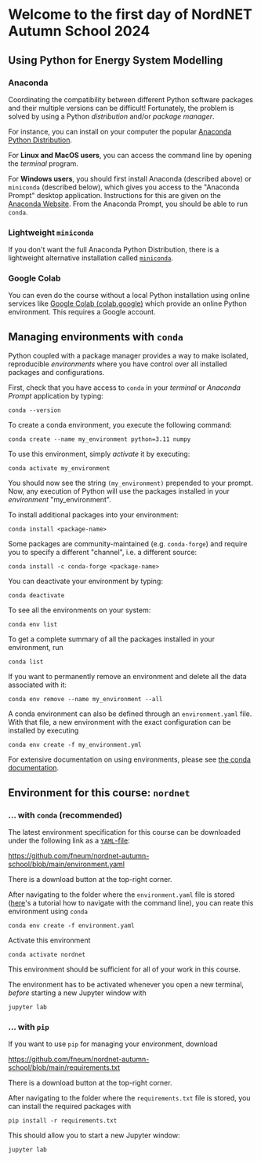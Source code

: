 # Welcome to the first day of NordNET Autumn School 2024

## Using Python for Energy System Modelling

### Anaconda

Coordinating the compatibility between different Python software packages and
their multiple versions can be difficult! Fortunately, the problem is solved by
using a Python _distribution_ and/or _package manager_.

For instance, you can install on your computer the popular [Anaconda Python
Distribution](https://www.anaconda.com/download/).

For **Linux and MacOS users**, you can access the command line by opening the
_terminal_ program.

For **Windows users**, you should first install Anaconda (described above) or
`miniconda` (described below), which gives you access to the "Anaconda Prompt"
desktop application. Instructions for this are given on the [Anaconda
Website](https://docs.anaconda.com/anaconda/user-guide/getting-started/#write-a-python-program-using-anaconda-prompt-or-terminal).
From the Anaconda Prompt, you should be able to run `conda`.

### Lightweight `miniconda`

If you don't want the full Anaconda Python Distribution, there is a lightweight
alternative installation called
[`miniconda`](https://docs.conda.io/en/latest/miniconda.html).

### Google Colab

You can even do the course without a local Python installation using online
services like [Google Colab (colab.google)](https://colab.google) which provide
an online Python environment. This requires a Google account.

## Managing environments with `conda`

Python coupled with a package manager provides a way to make isolated,
reproducible _environments_ where you have control over all installed packages
and configurations.

First, check that you have access to `conda` in your _terminal_ or _Anaconda Prompt_ application by typing:

    conda --version

To create a conda environment, you execute the following command:

    conda create --name my_environment python=3.11 numpy

To use this environment, simply _activate_ it by executing:

    conda activate my_environment

You should now see the string `(my_environment)` prepended to your prompt.
Now, any execution of Python will use the packages installed in your _environment_ "my_environment".

To install additional packages into your environment:

    conda install <package-name>

Some packages are community-maintained (e.g. `conda-forge`) and require you to specify a different "channel", i.e. a different source:

    conda install -c conda-forge <package-name>

You can deactivate your environment by typing:

    conda deactivate

To see all the environments on your system:

    conda env list

To get a complete summary of all the packages installed in your environment, run

    conda list

If you want to permanently remove an environment and delete all the data
associated with it:

    conda env remove --name my_environment --all

A conda environment can also be defined through an `environment.yaml` file. With that file, a new environment with the exact
configuration can be installed by executing

    conda env create -f my_environment.yml

For extensive documentation on using environments, please see
[the conda documentation](https://docs.conda.io/projects/conda/en/latest/user-guide/concepts/environments.html).

## Environment for this course: `nordnet`

### ... with `conda` (recommended)

The latest environment specification for this course can be downloaded under the following link as a [`YAML`-file](https://en.wikipedia.org/wiki/YAML):

https://github.com/fneum/nordnet-autumn-school/blob/main/environment.yaml

There is a download button at the top-right corner.

After navigating to the folder where the `environment.yaml` file is stored ([here](https://tutorials.codebar.io/command-line/introduction/tutorial.html)'s a tutorial how to navigate with the command line),
you can reate this environment using `conda`

    conda env create -f environment.yaml

Activate this environment

    conda activate nordnet

This environment should be sufficient for all of your work in this course.

The environment has to be activated whenever you open a new terminal,
*before* starting a new Jupyter window with

    jupyter lab

### ... with `pip`

If you want to use `pip` for managing your environment, download

https://github.com/fneum/nordnet-autumn-school/blob/main/requirements.txt

There is a download button at the top-right corner.

After navigating to the folder where the `requirements.txt` file is stored,
you can install the required packages with

    pip install -r requirements.txt

This should allow you to start a new Jupyter window:

    jupyter lab
